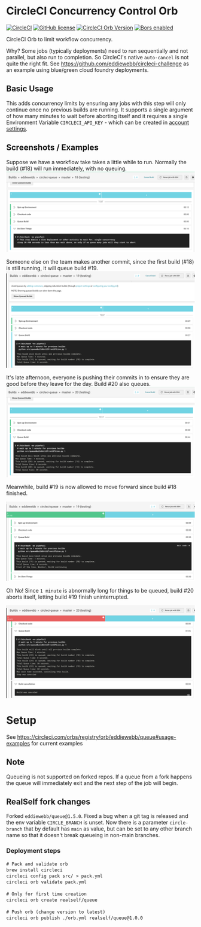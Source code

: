 # CircleCI Concurrency Control Orb

[![CircleCI](https://img.shields.io/circleci/build/gh/eddiewebb/circleci-queue)](https://circleci.com/gh/eddiewebb/circleci-queue/tree/master) 
[![GitHub license](https://img.shields.io/github/license/eddiewebb/circleci-queue)](https://github.com/eddiewebb/circleci-queue/blob/master/LICENSE)
[![CircleCI Orb Version](https://img.shields.io/badge/endpoint.svg?url=https://badges.circleci.io/orb/eddiewebb/queue)](https://circleci.com/orbs/registry/orb/eddiewebb/queue)
[![Bors enabled](https://bors.tech/images/badge_small.svg)](https://app.bors.tech/repositories/21077)

CircleCI Orb to limit workflow concurrency.

Why? Some jobs (typically deployments) need to run sequentially and not parallel, but also run to completion. So CircleCI's native `auto-cancel` is not quite the right fit.
See https://github.com/eddiewebb/circleci-challenge as an example using blue/green cloud foundry deployments.


## Basic Usage

This adds concurrency limits by ensuring any jobs with this step will only continue once no previous builds are running. It supports a single argument of how many minutes to wait before aborting itself and it requires a single Environment Variable `CIRCLECI_API_KEY` - which can be created in [account settings](https://circleci.com/account/api).

## Screenshots / Examples

Suppose we have a workflow take takes a little while to run. Normally the build (#18) will run immediately, with no queuing.
![no queuing if only active build](assets/build_noqueue.png)

Someone else on the team makes another commit, since the first build (#18) is still running, it will queue build #19.
![no queuing if only active build](assets/build_queue2.png)

It's late afternoon, everyone is pushing their commits in to ensure they are good before they leave for the day. Build #20 also queues.
![no queuing if only active build](assets/build_queued.png)

Meanwhile, build #19 is now allowed to move forward since build #18 finished.

![no queuing if only active build](assets/build_progressed.png)

Oh No! Since `1 minute` is abnormally long for things to be queued, build #20 aborts itself, letting build #19 finish uninterrupted.

![no queuing if only active build](assets/build_aborted.png)

# Setup
See https://circleci.com/orbs/registry/orb/eddiewebb/queue#usage-examples for current examples

## Note

Queueing is not supported on forked repos. If a queue from a fork happens the queue will immediately exit and the next step of the job will begin.

## RealSelf fork changes

Forked `eddiewebb/queue@1.5.0`. Fixed a bug when a git tag is released and the env variable `CIRCLE_BRANCH` is unset. Now there is a parameter `circle-branch` that by default has `main` as value, but can be set to any other branch name so that it doesn't break queueing in non-main branches.

### Deployment steps
```
# Pack and validate orb
brew install circleci
circleci config pack src/ > pack.yml
circleci orb validate pack.yml

# Only for first time creation
circleci orb create realself/queue

# Push orb (change version to latest)
circleci orb publish ./orb.yml realself/queue@1.0.0
```
